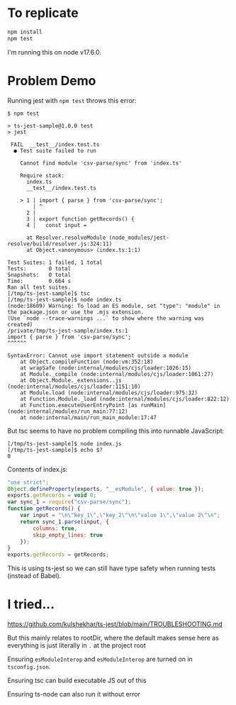 # To replicate

```sh
npm install
npm test
```

I'm running this on node v17.6.0.

# Problem Demo

Running jest with `npm test` throws this error:

```
$ npm test

> ts-jest-sample@1.0.0 test
> jest

 FAIL  __test__/index.test.ts
  ● Test suite failed to run

    Cannot find module 'csv-parse/sync' from 'index.ts'

    Require stack:
      index.ts
      __test__/index.test.ts

    > 1 | import { parse } from 'csv-parse/sync';
        | ^
      2 |
      3 | export function getRecords() {
      4 |   const input = `

      at Resolver.resolveModule (node_modules/jest-resolve/build/resolver.js:324:11)
      at Object.<anonymous> (index.ts:1:1)

Test Suites: 1 failed, 1 total
Tests:       0 total
Snapshots:   0 total
Time:        0.664 s
Ran all test suites.
[/tmp/ts-jest-sample]$ tsc
[/tmp/ts-jest-sample]$ node index.ts
(node:18609) Warning: To load an ES module, set "type": "module" in the package.json or use the .mjs extension.
(Use `node --trace-warnings ...` to show where the warning was created)
/private/tmp/ts-jest-sample/index.ts:1
import { parse } from 'csv-parse/sync';
^^^^^^

SyntaxError: Cannot use import statement outside a module
    at Object.compileFunction (node:vm:352:18)
    at wrapSafe (node:internal/modules/cjs/loader:1026:15)
    at Module._compile (node:internal/modules/cjs/loader:1061:27)
    at Object.Module._extensions..js (node:internal/modules/cjs/loader:1151:10)
    at Module.load (node:internal/modules/cjs/loader:975:32)
    at Function.Module._load (node:internal/modules/cjs/loader:822:12)
    at Function.executeUserEntryPoint [as runMain] (node:internal/modules/run_main:77:12)
    at node:internal/main/run_main_module:17:47
```

But tsc seems to have no problem compiling this into runnable JavaScript:

```
[/tmp/ts-jest-sample]$ node index.js
[/tmp/ts-jest-sample]$ echo $?
0
```

Contents of index.js:

```js
"use strict";
Object.defineProperty(exports, "__esModule", { value: true });
exports.getRecords = void 0;
var sync_1 = require("csv-parse/sync");
function getRecords() {
    var input = "\n\"key_1\",\"key_2\"\n\"value 1\",\"value 2\"\n";
    return sync_1.parse(input, {
        columns: true,
        skip_empty_lines: true
    });
}
exports.getRecords = getRecords;
```

This is using ts-jest so we can still have type safety when running tests (instead of Babel).

# I tried...

https://github.com/kulshekhar/ts-jest/blob/main/TROUBLESHOOTING.md

But this mainly relates to rootDir, where the default makes sense here as everything is just literally in `.` at the project root

Ensuring `esModuleInterop` and `esModuleInterop` are turned on in  `tsconfig.json`. 

Ensuring tsc can build executable JS out of this

Ensuring ts-node can also run it without error

